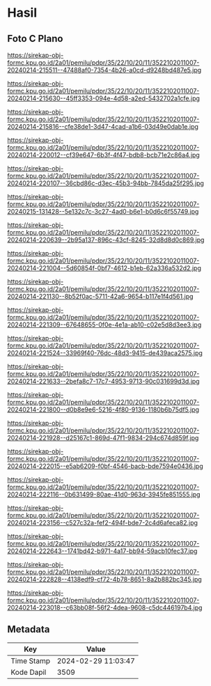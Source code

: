 # Hasil

## Foto C Plano

https://sirekap-obj-formc.kpu.go.id/2a01/pemilu/pdpr/35/22/10/20/11/3522102011007-20240214-215511--47488af0-7354-4b26-a0cd-d9248bd487e5.jpg

https://sirekap-obj-formc.kpu.go.id/2a01/pemilu/pdpr/35/22/10/20/11/3522102011007-20240214-215630--45ff3353-094e-4d58-a2ed-5432702a1cfe.jpg

https://sirekap-obj-formc.kpu.go.id/2a01/pemilu/pdpr/35/22/10/20/11/3522102011007-20240214-215816--cfe38de1-3d47-4cad-a1b6-03d49e0dab1e.jpg

https://sirekap-obj-formc.kpu.go.id/2a01/pemilu/pdpr/35/22/10/20/11/3522102011007-20240214-220012--cf39e647-6b3f-4f47-bdb8-bcb71e2c86a4.jpg

https://sirekap-obj-formc.kpu.go.id/2a01/pemilu/pdpr/35/22/10/20/11/3522102011007-20240214-220107--36cbd86c-d3ec-45b3-94bb-7845da25f295.jpg

https://sirekap-obj-formc.kpu.go.id/2a01/pemilu/pdpr/35/22/10/20/11/3522102011007-20240215-131428--5e132c7c-3c27-4ad0-b6e1-b0d6c6f55749.jpg

https://sirekap-obj-formc.kpu.go.id/2a01/pemilu/pdpr/35/22/10/20/11/3522102011007-20240214-220639--2b95a137-896c-43cf-8245-32d8d8d0c869.jpg

https://sirekap-obj-formc.kpu.go.id/2a01/pemilu/pdpr/35/22/10/20/11/3522102011007-20240214-221004--5d60854f-0bf7-4612-b1eb-62a336a532d2.jpg

https://sirekap-obj-formc.kpu.go.id/2a01/pemilu/pdpr/35/22/10/20/11/3522102011007-20240214-221130--8b52f0ac-5711-42a6-9654-b117e1f4d561.jpg

https://sirekap-obj-formc.kpu.go.id/2a01/pemilu/pdpr/35/22/10/20/11/3522102011007-20240214-221309--67648655-0f0e-4e1a-ab10-c02e5d8d3ee3.jpg

https://sirekap-obj-formc.kpu.go.id/2a01/pemilu/pdpr/35/22/10/20/11/3522102011007-20240214-221524--33969f40-76dc-48d3-9415-de439aca2575.jpg

https://sirekap-obj-formc.kpu.go.id/2a01/pemilu/pdpr/35/22/10/20/11/3522102011007-20240214-221633--2befa8c7-17c7-4953-9713-90c031699d3d.jpg

https://sirekap-obj-formc.kpu.go.id/2a01/pemilu/pdpr/35/22/10/20/11/3522102011007-20240214-221800--d0b8e9e6-5216-4f80-9136-1180b6b75df5.jpg

https://sirekap-obj-formc.kpu.go.id/2a01/pemilu/pdpr/35/22/10/20/11/3522102011007-20240214-221928--d25167c1-869d-47f1-9834-294c674d859f.jpg

https://sirekap-obj-formc.kpu.go.id/2a01/pemilu/pdpr/35/22/10/20/11/3522102011007-20240214-222015--e5ab6209-f0bf-4546-bacb-bde7594e0436.jpg

https://sirekap-obj-formc.kpu.go.id/2a01/pemilu/pdpr/35/22/10/20/11/3522102011007-20240214-222116--0b631499-80ae-41d0-963d-3945fe851555.jpg

https://sirekap-obj-formc.kpu.go.id/2a01/pemilu/pdpr/35/22/10/20/11/3522102011007-20240214-223156--c527c32a-fef2-494f-bde7-2c4d6afeca82.jpg

https://sirekap-obj-formc.kpu.go.id/2a01/pemilu/pdpr/35/22/10/20/11/3522102011007-20240214-222643--1741bd42-b971-4a17-bb94-59acb10fec37.jpg

https://sirekap-obj-formc.kpu.go.id/2a01/pemilu/pdpr/35/22/10/20/11/3522102011007-20240214-222828--4138edf9-cf72-4b78-8651-8a2b882bc345.jpg

https://sirekap-obj-formc.kpu.go.id/2a01/pemilu/pdpr/35/22/10/20/11/3522102011007-20240214-223018--c63bb08f-56f2-4dea-9608-c5dc446197b4.jpg


## Metadata

| Key        | Value               |
| ---------- | ------------------- |
| Time Stamp | 2024-02-29 11:03:47 |
| Kode Dapil | 3509                |



